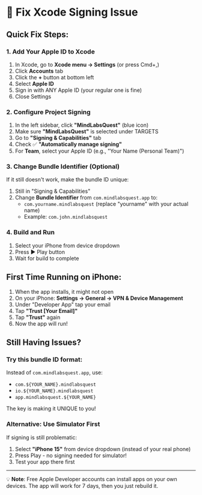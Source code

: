 # 🔐 Fix Xcode Signing Issue

## Quick Fix Steps:

### 1. Add Your Apple ID to Xcode
1. In Xcode, go to **Xcode menu → Settings** (or press Cmd+,)
2. Click **Accounts** tab
3. Click the **+** button at bottom left
4. Select **Apple ID**
5. Sign in with ANY Apple ID (your regular one is fine)
6. Close Settings

### 2. Configure Project Signing
1. In the left sidebar, click **"MindLabsQuest"** (blue icon)
2. Make sure **"MindLabsQuest"** is selected under TARGETS
3. Go to **"Signing & Capabilities"** tab
4. Check ✅ **"Automatically manage signing"**
5. For **Team**, select your Apple ID (e.g., "Your Name (Personal Team)")

### 3. Change Bundle Identifier (Optional)
If it still doesn't work, make the bundle ID unique:
1. Still in "Signing & Capabilities"
2. Change **Bundle Identifier** from `com.mindlabsquest.app` to:
   - `com.yourname.mindlabsquest` (replace "yourname" with your actual name)
   - Example: `com.john.mindlabsquest`

### 4. Build and Run
1. Select your iPhone from device dropdown
2. Press ▶️ Play button
3. Wait for build to complete

## First Time Running on iPhone:
1. When the app installs, it might not open
2. On your iPhone: **Settings → General → VPN & Device Management**
3. Under "Developer App" tap your email
4. Tap **"Trust [Your Email]"**
5. Tap **"Trust"** again
6. Now the app will run!

## Still Having Issues?

### Try this bundle ID format:
Instead of `com.mindlabsquest.app`, use:
- `com.${YOUR_NAME}.mindlabsquest`
- `io.${YOUR_NAME}.mindlabsquest`
- `app.mindlabsquest.${YOUR_NAME}`

The key is making it UNIQUE to you!

### Alternative: Use Simulator First
If signing is still problematic:
1. Select **"iPhone 15"** from device dropdown (instead of your real phone)
2. Press Play - no signing needed for simulator!
3. Test your app there first

---
💡 **Note**: Free Apple Developer accounts can install apps on your own devices. The app will work for 7 days, then you just rebuild it.